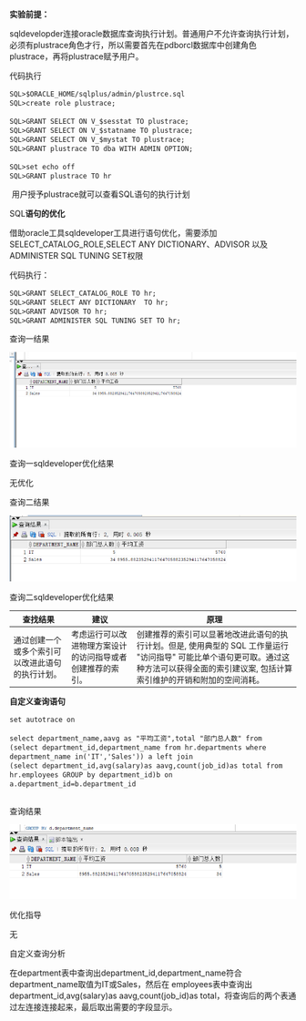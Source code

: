 **实验前提：**

​	sqldevelopder连接oracle数据库查询执行计划。普通用户不允许查询执行计划，必须有plustrace角色才行，所以需要首先在pdborcl数据库中创建角色plustrace，再将plustrace赋予用户。

代码执行

```mysql
SQL>$ORACLE_HOME/sqlplus/admin/plustrce.sql
SQL>create role plustrace;

SQL>GRANT SELECT ON V_$sesstat TO plustrace;
SQL>GRANT SELECT ON V_$statname TO plustrace;
SQL>GRANT SELECT ON V_$mystat TO plustrace;
SQL>GRANT plustrace TO dba WITH ADMIN OPTION;

SQL>set echo off
SQL>GRANT plustrace TO hr
```

​	用户授予plustrace就可以查看SQL语句的执行计划



SQL**语句的优化**

借助oracle工具sqldeveloper工具进行语句优化，需要添加SELECT_CATALOG_ROLE,SELECT ANY DICTIONARY、ADVISOR 以及 ADMINISTER SQL TUNING SET权限

代码执行：

```mysql
SQL>GRANT SELECT_CATALOG_ROLE TO hr;
SQL>GRANT SELECT ANY DICTIONARY  TO hr;
SQL>GRANT ADVISOR TO hr;
SQL>GRANT ADMINISTER SQL TUNING SET TO hr;
```



查询一结果

![image-20210315192354581](image/image-20210315192354581.png)

查询一sqldeveloper优化结果

无优化

查询二结果

![image-20210315192441893](image/image-20210315192441893.png)



查询二sqldeveloper优化结果

| 查找结果                                         | 建议                                                       | 原理                                                         |
| ------------------------------------------------ | ---------------------------------------------------------- | ------------------------------------------------------------ |
| 通过创建一个或多个索引可以改进此语句的执行计划。 | 考虑运行可以改进物理方案设计的访问指导或者创建推荐的索引。 | 创建推荐的索引可以显著地改进此语句的执行计划。但是, 使用典型的 SQL 工作量运行 "访问指导" 可能比单个语句更可取。通过这种方法可以获得全面的索引建议案, 包括计算索引维护的开销和附加的空间消耗。 |



**自定义查询语句**

```mysql
set autotrace on

select department_name,aavg as "平均工资",total "部门总人数" from
(select department_id,department_name from hr.departments where department_name in('IT','Sales')) a left join 
(select department_id,avg(salary)as aavg,count(job_id)as total from hr.employees GROUP by department_id)b on a.department_id=b.department_id


```

查询结果

![image-20210315192540775](image/image-20210315192540775.png)

优化指导

无



自定义查询分析

在department表中查询出department_id,department_name符合department_name取值为IT或Sales，然后在 employees表中查询出department_id,avg(salary)as aavg,count(job_id)as total，将查询后的两个表通过左连接连接起来，最后取出需要的字段显示。